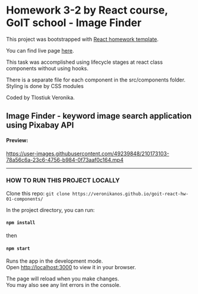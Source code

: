 # Homework 3-2 by React course, GoIT school - Image Finder

This project was bootstrapped with
[React homework template](https://github.com/goitacademy/react-homework-template).

You can find live page
[here](https://veronikanos.github.io/goit-react-hw-03-image-finder/).

This task was accomplished using lifecycle stages at react class components without using hooks.

There is a separate file for each component in the src/components folder. 
Styling is done by CSS modules

Coded by Tlostiuk Veronika.

## Image Finder - keyword image search application using Pixabay API

#### Preview:


https://user-images.githubusercontent.com/49239848/210173103-78a56c6a-23c6-4756-b984-0f73aaf0c164.mp4


---

### HOW TO RUN THIS PROJECT LOCALLY

Clone this repo:
`git clone https://veronikanos.github.io/goit-react-hw-01-components/`

In the project directory, you can run:

#### `npm install`

then

#### `npm start`

Runs the app in the development mode.\
Open [http://localhost:3000](http://localhost:3000) to view it in your browser.

The page will reload when you make changes.\
You may also see any lint errors in the console.
